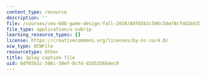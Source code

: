```yaml
---
content_type: resource
description: ''
file: /courses/cms-608-game-design-fall-2010/8df65b1c506c50ef8cfdd1b535664ec9_68558.vtt
file_type: application/x-subrip
learning_resource_types: []
license: https://creativecommons.org/licenses/by-nc-sa/4.0/
ocw_type: OCWFile
resourcetype: Other
title: 3play caption file
uid: 8df65b1c-506c-50ef-8cfd-d1b535664ec9
---
```

